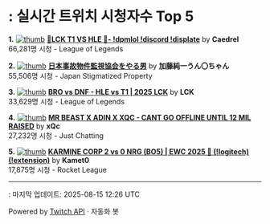 # : 실시간 트위치 시청자수 Top 5

**1.** [![thumb](https://static-cdn.jtvnw.net/previews-ttv/live_user_caedrel-320x180.jpg)](https://twitch.tv/Caedrel)
**[🔴LCK T1 VS HLE 🔴-  !dpmlol !discord !displate](https://twitch.tv/Caedrel)** by **Caedrel**<br>66,281명 시청  - League of Legends

**2.** [![thumb](https://static-cdn.jtvnw.net/previews-ttv/live_user_kato_junichi0817-320x180.jpg)](https://twitch.tv/加藤純一うん〇ちゃん)
**[日本事故物件監視協会をやる男](https://twitch.tv/加藤純一うん〇ちゃん)** by **加藤純一うん〇ちゃん**<br>55,506명 시청  - Japan Stigmatized Property

**3.** [![thumb](https://static-cdn.jtvnw.net/previews-ttv/live_user_lck-320x180.jpg)](https://twitch.tv/LCK)
**[BRO vs DNF - HLE vs T1 | 2025 LCK](https://twitch.tv/LCK)** by **LCK**<br>33,629명 시청  - League of Legends

**4.** [![thumb](https://static-cdn.jtvnw.net/previews-ttv/live_user_xqc-320x180.jpg)](https://twitch.tv/xQc)
**[MR BEAST X ADIN X XQC - CANT GO OFFLINE UNTIL 12 MIL RAISED](https://twitch.tv/xQc)** by **xQc**<br>27,232명 시청  - Just Chatting

**5.** [![thumb](https://static-cdn.jtvnw.net/previews-ttv/live_user_kamet0-320x180.jpg)](https://twitch.tv/Kamet0)
**[KARMINE CORP 2 vs 0 NRG (BO5) | EWC 2025 🔵 (!logitech) (!extension)](https://twitch.tv/Kamet0)** by **Kamet0**<br>17,875명 시청  - Rocket League


---
: 마지막 업데이트: 2025-08-15 12:26 UTC

Powered by [Twitch API](https://dev.twitch.tv/docs/api/reference) · 자동화 봇